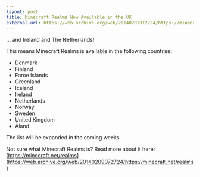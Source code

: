 ```yaml
---
layout: post
title: Minecraft Realms Now Available in the UK
external-url: https://web.archive.org/web/20140209072724/https://minecraft.net/realms
---
```


… and Ireland and The Netherlands!

This means Minecraft Realms is available in the following countries:

* Denmark
* Finland
* Faroe Islands
* Greenland
* Iceland
* Ireland
* Netherlands
* Norway
* Sweden
* United Kingdom
* Åland

The list will be expanded in the coming weeks.

Not sure what Minecraft Realms is? Read more about it here:
[https://minecraft.net/realms](https://web.archive.org/web/20140209072724/https://minecraft.net/realms)
